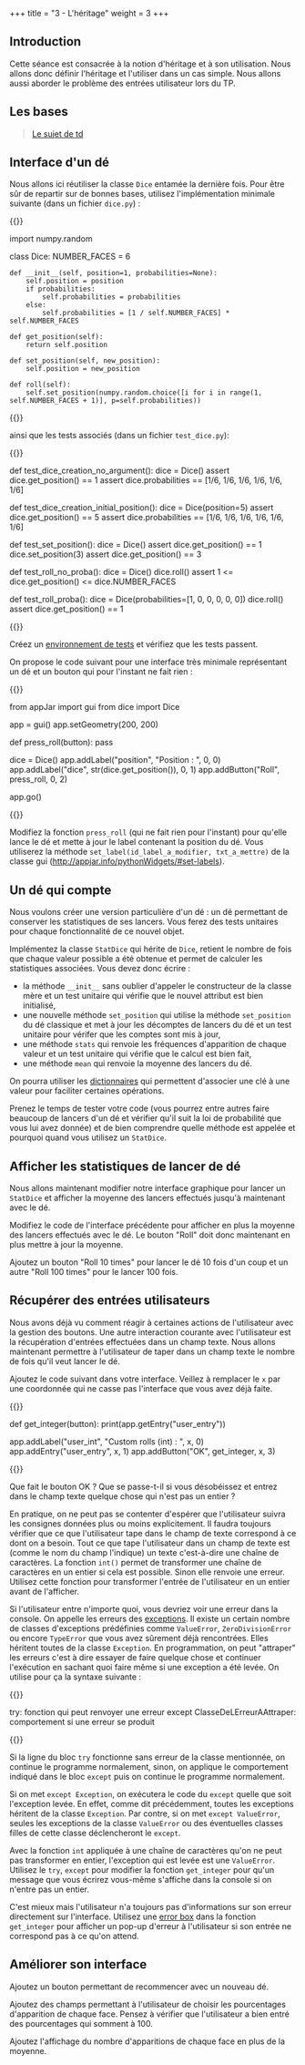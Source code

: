 +++
title = "3 - L'héritage"
weight = 3
+++


## Introduction

Cette séance est consacrée à la notion d'héritage et à son utilisation. Nous allons donc définir l'héritage et l'utiliser dans un cas simple. Nous allons aussi aborder le problème des entrées utilisateur lors du TP.

## Les bases

> [Le sujet de td](/ressources/td_3.pdf)

## Interface d'un dé

Nous allons ici réutiliser la classe `Dice` entamée la dernière fois. Pour être sûr de repartir sur de bonnes bases, utilisez l'implémentation minimale suivante (dans un fichier `dice.py`) :

{{<highlight python>}}

import numpy.random


class Dice:
    NUMBER_FACES = 6

    def __init__(self, position=1, probabilities=None):
        self.position = position
        if probabilities:
            self.probabilities = probabilities
        else:
            self.probabilities = [1 / self.NUMBER_FACES] * self.NUMBER_FACES

    def get_position(self):
        return self.position

    def set_position(self, new_position):
        self.position = new_position

    def roll(self):
        self.set_position(numpy.random.choice([i for i in range(1, self.NUMBER_FACES + 1)], p=self.probabilities))

{{</highlight>}}

ainsi que les tests associés (dans un fichier `test_dice.py`):

{{<highlight python>}}

def test_dice_creation_no_argument():
    dice = Dice()
    assert dice.get_position() == 1
    assert dice.probabilities == [1/6, 1/6, 1/6, 1/6, 1/6, 1/6]


def test_dice_creation_initial_position():
    dice = Dice(position=5)
    assert dice.get_position() == 5
    assert dice.probabilities == [1/6, 1/6, 1/6, 1/6, 1/6, 1/6]


def test_set_position():
    dice = Dice()
    assert dice.get_position() == 1
    dice.set_position(3)
    assert dice.get_position() == 3


def test_roll_no_proba():
    dice = Dice()
    dice.roll()
    assert 1 <= dice.get_position() <= dice.NUMBER_FACES


def test_roll_proba():
    dice = Dice(probabilities=[1, 0, 0, 0, 0, 0])
    dice.roll()
    assert dice.get_position() == 1

{{</highlight>}}

Créez un [environnement de tests](https://informatique.centrale-marseille.fr/tutos/post/python-tests.html#utilisation-de-l-environnement-de-test-avec-pycharm) et vérifiez que les tests passent.

On propose le code suivant pour une interface très minimale représentant un dé et un bouton qui pour l'instant ne fait rien :

{{<highlight python>}}

from appJar import gui
from dice import Dice

app = gui()
app.setGeometry(200, 200)

def press_roll(button):
    pass

dice = Dice()
app.addLabel("position", "Position : ", 0, 0)
app.addLabel("dice", str(dice.get_position()), 0, 1)
app.addButton("Roll", press_roll, 0, 2)

app.go()

{{</highlight>}}

Modifiez la fonction `press_roll` (qui ne fait rien pour l'instant) pour qu'elle lance le dé et mette à jour le label contenant la position du dé. Vous utiliserez la méthode `set_label(id_label_a_modifier, txt_a_mettre)` de la classe gui (http://appjar.info/pythonWidgets/#set-labels).


## Un dé qui compte


Nous voulons créer une version particulière d'un dé : un dé permettant de conserver les statistiques de ses lancers. Vous ferez des tests unitaires pour chaque fonctionnalité de ce nouvel objet.

Implémentez la classe `StatDice` qui hérite de `Dice`, retient le nombre de fois que chaque valeur possible a été obtenue et permet de calculer les statistiques associées. Vous devez donc écrire :

 - la méthode `__init__` sans oublier d'appeler le constructeur de la classe mère et un test unitaire qui vérifie que le nouvel attribut est bien initialisé,
 - une nouvelle méthode `set_position` qui utilise la méthode `set_position` du dé classique et met à jour les décomptes de lancers du dé et un test unitaire pour vérifer que les comptes sont mis à jour,
 - une méthode `stats` qui renvoie les fréquences d'apparition de chaque valeur et un test unitaire qui vérifie que le calcul est bien fait,
 - une méthode `mean` qui renvoie la moyenne des lancers du dé.

On pourra utiliser les [dictionnaires](https://docs.python.org/2/tutorial/datastructures.html#dictionaries) qui permettent d'associer une clé à une valeur pour faciliter certaines opérations.

Prenez le temps de tester votre code (vous pourrez entre autres faire beaucoup de lancers d'un dé et vérifier qu'il suit la loi de probabilité que vous lui avez donnée) et de bien comprendre quelle méthode est appelée et pourquoi quand vous utilisez un `StatDice`.

## Afficher les statistiques de lancer de dé

Nous allons maintenant modifier notre interface graphique pour lancer un `StatDice` et afficher la moyenne des lancers effectués jusqu'à maintenant avec le dé.

Modifiez le code de l'interface précédente pour afficher en plus la moyenne des lancers effectués avec le dé. Le bouton "Roll" doit donc maintenant en plus mettre à jour la moyenne.

Ajoutez un bouton "Roll 10 times" pour lancer le dé 10 fois d'un coup et un autre "Roll 100 times" pour le lancer 100 fois.

## Récupérer des entrées utilisateurs

Nous avons déjà vu comment réagir à certaines actions de l'utilisateur avec la gestion des boutons. Une autre interaction courante avec l'utilisateur est la récupération d'entrées effectuées dans un champ texte. Nous allons maintenant permettre à l'utilisateur de taper dans un champ texte le nombre de fois qu'il veut lancer le dé.

Ajoutez le code suivant dans votre interface. Veillez à remplacer le `x` par une coordonnée qui ne casse pas l'interface que vous avez déjà faite.

{{<highlight python>}}

def get_integer(button):
    print(app.getEntry("user_entry"))

app.addLabel("user_int", "Custom rolls (int) : ", x, 0)
app.addEntry("user_entry", x, 1)
app.addButton("OK", get_integer, x, 3)

{{</highlight>}}

Que fait le bouton OK ? Que se passe-t-il si vous désobéissez et entrez dans le champ texte quelque chose qui n'est pas un entier ?

En pratique, on ne peut pas se contenter d'espérer que l'utilisateur suivra les consignes données plus ou moins explicitement. Il faudra toujours vérifier que ce que l'utilisateur tape dans le champ de texte correspond à ce dont on a besoin. Tout ce que tape l'utilisateur dans un champ de texte est (comme le nom du champ l'indique) un texte c'est-à-dire une chaîne de caractères. La fonction `int()` permet de transformer une chaîne de caractères en un entier si cela est possible. Sinon elle renvoie une erreur. Utilisez cette fonction pour transformer l'entrée de l'utilisateur en un entier avant de l'afficher.

Si l'utilisateur entre n'importe quoi, vous devriez voir une erreur dans la console. On appelle les erreurs des [exceptions](https://docs.python.org/2/library/exceptions.html). Il existe un certain nombre de classes d'exceptions prédéfinies comme `ValueError`, `ZeroDivisionError` ou encore `TypeError` que vous avez sûrement déjà rencontrées. Elles héritent toutes de la classe `Exception`. En programmation, on peut "attraper" les erreurs c'est à dire essayer de faire quelque chose et continuer l'exécution en sachant quoi faire même si une exception a été levée. On utilise pour ça la syntaxe suivante :

{{<highlight python>}}

try:
    fonction qui peut renvoyer une erreur
except ClasseDeLErreurAAttraper:
    comportement si une erreur se produit

{{</highlight>}}

Si la ligne du bloc `try` fonctionne sans erreur de la classe mentionnée, on continue le programme normalement, sinon, on applique le comportement indiqué dans le bloc `except` puis on continue le programme normalement.

Si on met `except Exception`, on exécutera le code du `except` quelle que soit l'exception levée. En effet, comme dit précédemment, toutes les exceptions héritent de la classe `Exception`. Par contre, si on met `except ValueError`, seules les exceptions de la classe `ValueError` ou des éventuelles classes filles de cette classe déclencheront le `except`.

Avec la fonction `int` appliquée à une chaîne de caractères qu'on ne peut pas transformer en entier, l'exception qui est levée est une `ValueError`. Utilisez le `try`, `except` pour modifier la fonction `get_integer` pour qu'un message que vous écrirez vous-même s'affiche dans la console si on n'entre pas un entier.

C'est mieux mais l'utilisateur n'a toujours pas d'informations sur son erreur directement sur l'interface. Utilisez une [error box](http://appjar.info/pythonDialogs/#message-boxes) dans la fonction `get_integer` pour afficher un pop-up d'erreur à l'utilisateur si son entrée ne correspond pas à ce qu'on attend.

## Améliorer son interface

Ajoutez un bouton permettant de recommencer avec un nouveau dé.

Ajoutez des champs permettant à l'utilisateur de choisir les pourcentages d'apparition de chaque face. Pensez à vérifier que l'utilisateur a bien entré des pourcentages qui somment à 100.

Ajoutez l'affichage du nombre d'apparitions de chaque face en plus de la moyenne.



